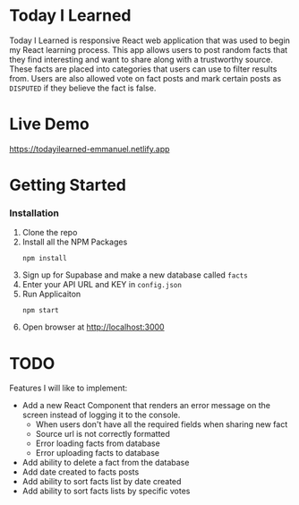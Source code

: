 # Today I Learned

Today I Learned is responsive React web application that was used to begin my React learning process. This app allows users to post random facts that they find interesting and want to share along with a trustworthy source. These facts are placed into categories that users can use to filter results from. Users are also allowed vote on fact posts and mark certain posts as `DISPUTED` if they believe the fact is false.

# Live Demo

<https://todayilearned-emmanuel.netlify.app>

# Getting Started

### Installation

1. Clone the repo
2. Install all the NPM Packages
   ```
   npm install
   ```
3. Sign up for Supabase and make a new database called `facts`
4. Enter your API URL and KEY in `config.json`
5. Run Applicaiton
   ```
   npm start
   ```
6. Open browser at <http://localhost:3000>

# TODO

Features I will like to implement:

- Add a new React Component that renders an error message on the screen instead of logging it to the console.
  - When users don't have all the required fields when sharing new fact
  - Source url is not correctly formatted
  - Error loading facts from database
  - Error uploading facts to database
- Add ability to delete a fact from the database
- Add date created to facts posts
- Add ability to sort facts list by date created
- Add ability to sort facts lists by specific votes
